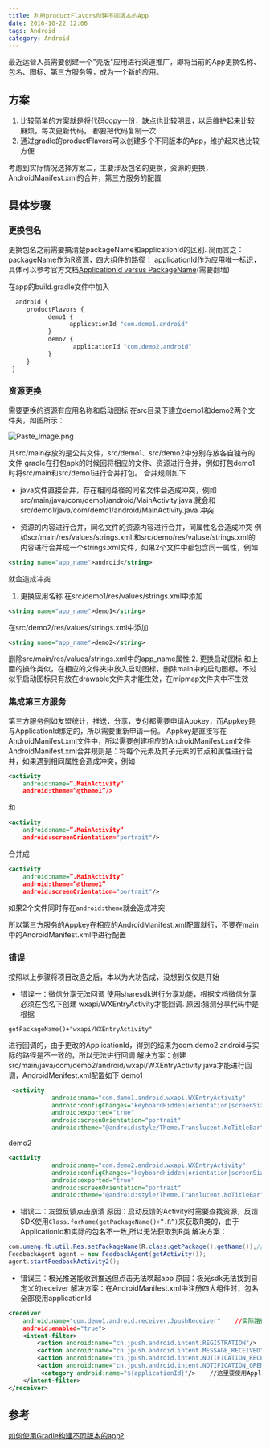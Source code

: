 ```yaml
---
title: 利用productFlavors创建不同版本的App
date: 2016-10-22 12:06
tags: Android
category: Android
---
```

最近运营人员需要创建一个"壳版"应用进行渠道推广，即将当前的App更换名称、包名、图标、第三方服务等，成为一个新的应用。

<!-- more -->

## 方案
1. 比较简单的方案就是将代码copy一份，缺点也比较明显，以后维护起来比较麻烦，每次更新代码， 都要把代码复制一次
2. 通过gradle的productFlavors可以创建多个不同版本的App，维护起来也比较方便

考虑到实际情况选择方案二，主要涉及包名的更换，资源的更换，AndroidManifest.xml的合并，第三方服务的配置

## 具体步骤
### 更换包名
   更换包名之前需要搞清楚packageName和applicationId的区别.
   简而言之：packageName作为R资源，四大组件的路径； applicationId作为应用唯一标识， 具体可以参考官方文档[ApplicationId versus PackageName](http://tools.android.com/tech-docs/new-build-system/applicationid-vs-packagename)(需要翻墙)

   在app的build.gradle文件中加入
```python
  android {
     productFlavors {   
           demo1 {       
                 applicationId "com.demo1.android"    
           }    
           demo2 {        
                  applicationId "com.demo2.android"    
           }
     }
 }
 ```

### 资源更换
需要更换的资源有应用名称和启动图标
在src目录下建立demo1和demo2两个文件夹，如图所示：

![Paste_Image.png](http://upload-images.jianshu.io/upload_images/690205-dbe088c87fa81540.png?imageMogr2/auto-orient/strip%7CimageView2/2/w/1240)

其src/main存放的是公共文件，src/demo1、src/demo2中分别存放各自独有的文件
gradle在打包apk的时候回将相应的文件、资源进行合并，例如打包demo1时将src/main和src/demo1进行合并打包。
合并规则如下
- java文件直接合并，存在相同路径的同名文件会造成冲突，例如src/main/java/com/demo1/android/MainActivity.java 就会和src/demo1/java/com/demo1/android/MainActivity.java 冲突

- 资源的内容进行合并，同名文件的资源内容进行合并，同属性名会造成冲突
例如scr/main/res/values/strings.xml 和src/demo/res/valuse/strings.xml的内容进行合并成一个strings.xml文件，如果2个文件中都包含同一属性，例如

```xml
<string name="app_name">android</string>
```
就会造成冲突 

1. 更换应用名称
  在src/demo1/res/values/strings.xml中添加
  ```xml
  <string name="app_name">demo1</string>
  ```
  
  在src/demo2/res/values/strings.xml中添加
  ```xml
  <string name="app_name">demo2</string>
  ```
  
  删除src/main/res/values/strings.xml中的app_name属性
2. 更换启动图标
  和上面的操作类似，在相应的文件夹中放入启动图标，删除main中的启动图标。不过似乎启动图标只有放在drawable文件夹才能生效，在mipmap文件夹中不生效
  
### 集成第三方服务
第三方服务例如友盟统计，推送，分享，支付都需要申请Appkey，而Appkey是与ApplicationId绑定的，所以需要重新申请一份。
Appkey是直接写在AndroidManifest.xml文件中，所以需要创建相应的AndroidManifest.xml文件
AndroidManifest.xml合并规则是：将每个元素及其子元素的节点和属性进行合并，如果遇到相同属性会造成冲突，例如
```xml
<activity
    android:name=”.MainActivity”
    android:theme=”@theme1”/>
```
和
```xml
<activity
    android:name=”.MainActivity”
    android:screenOrientation="portrait"/>
```
合并成
```xml
<activity
    android:name=”.MainActivity”
    android:theme=”@theme1”
    android:screenOrientation="portrait"/>
```
如果2个文件同时存在`android:theme`就会造成冲突

所以第三方服务的Appkey在相应的AndroidManifest.xml配置就行，不要在main中的AndroidManifest.xml中进行配置

### 错误
按照以上步骤将项目改造之后，本以为大功告成，没想到仅仅是开始
- 错误一：微信分享无法回调
 使用sharesdk进行分享功能，根据文档微信分享必须在包名下创建
 wxapi/WXEntryActivity才能回调.
 原因:猜测分享代码中是根据
 ```
 getPackageName()+"wxapi/WXEntryActivity"
 ```
 进行回调的，由于更改的ApplicationId，得到的结果为com.demo2.android与实际的路径是不一致的，所以无法进行回调
 解决方案：创建src/main/java/com/demo2/android/wxapi/WXEntryActivity.java才能进行回调，AndroidMenifest.xml配置如下
 demo1
```xml
 <activity
            android:name="com.demo1.android.wxapi.WXEntryActivity"
            android:configChanges="keyboardHidden|orientation|screenSize"
            android:exported="true"
            android:screenOrientation="portrait"
            android:theme="@android:style/Theme.Translucent.NoTitleBar"/>
 ```
 
 demo2
```xml
<activity
            android:name="com.demo2.android.wxapi.WXEntryActivity"
            android:configChanges="keyboardHidden|orientation|screenSize"
            android:exported="true"
            android:screenOrientation="portrait"
            android:theme="@android:style/Theme.Translucent.NoTitleBar"/>
```

- 错误二：友盟反馈点击崩溃
原因：启动反馈的Activity时需要查找资源，反馈SDK使用`Class.forName(getPackageName()+”.R”)`来获取R类的，由于ApplicationId和实际的包名不一致,所以无法获取到R类
解决方案：
```java
com.umeng.fb.util.Res.setPackageName(R.class.getPackage().getName());//增加这行
FeedbackAgent agent = new FeedbackAgent(getActivity());
agent.startFeedbackActivity2(); 
```

- 错误三：极光推送能收到推送但点击无法唤起app
原因：极光sdk无法找到自定义的receiver
解决方案：在AndroidManifest.xml中注册四大组件时，包名全部使用applicationId
```xml
<receiver    
    android:name="com.demo1.android.receiver.JpushReceiver"    //实际路径
    android:enabled="true">    
    <intent-filter>        
        <action android:name="cn.jpush.android.intent.REGISTRATION"/>        
        <action android:name="cn.jpush.android.intent.MESSAGE_RECEIVED"/>        
        <action android:name="cn.jpush.android.intent.NOTIFICATION_RECEIVED"/>        
        <action android:name="cn.jpush.android.intent.NOTIFICATION_OPENED"/> 
         <category android:name="${applicationId}"/>    //这里要使用ApplicationId
    </intent-filter>
</receiver>
```

## 参考
[如何使用Gradle构建不同版本的app?](https://www.zhihu.com/question/22842123?sort=created)
